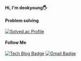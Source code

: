 
#### Hi, I'm deokyoung🖐

<!-- ### 🍀Skills
<div>
<img src="https://img.shields.io/badge/html5-E34F26?style=flat&logo=html5&logoColor=white">
<img src="https://img.shields.io/badge/css-1572B6?style=flat&logo=css3&logoColor=white">
<img src="https://img.shields.io/badge/Javascript-F7DF1E?style=flat&logo=JavaScript&logoColor=white"/>
</div>

<div>
<img src="https://img.shields.io/badge/java-007396?style=flat&logo=java&logoColor=white">
<img src="https://img.shields.io/badge/Springboot-6DB33F?style=flat&logo=SpringBoot&logoColor=white"/>
<img src="https://img.shields.io/badge/Python-3776AB?style=flat&logo=Python&logoColor=white"/>
<img src="https://img.shields.io/badge/Django-092E20?style=flat&logo=Django&logoColor=white"/>
<img src="https://img.shields.io/badge/mysql-4479A1?style=flat&logo=mysql&logoColor=white"> 
 </div>
 
 <div>
 <img src="https://img.shields.io/badge/C++-00599C?style=flat&logo=C++&logoColor=white">
 </div>

 ### ✏️Studying
<div>
<img src="https://img.shields.io/badge/java-007396?style=flat&logo=java&logoColor=white">
<img src="https://img.shields.io/badge/Springboot-6DB33F?style=flat&logo=SpringBoot&logoColor=white"/>
</div> -->


 #### Problem solving
[![Solved.ac Profile](http://mazassumnida.wtf/api/v2/generate_badge?boj=kang48450)](https://solved.ac/kang48450/)


#### Follow Me
[![Tech Blog Badge](http://img.shields.io/badge/-Tech%20blog-black?style=flat-square&logo=github&link=https://everydayyy.tistory.com/)](https://everydayyy.tistory.com/)
[![Gmail Badge](https://img.shields.io/badge/Gmail-d14836?style=flat-square&logo=Gmail&logoColor=white&link=mailto:kang48450@gmail.com)](mailto:kang48450@gmail.com)





